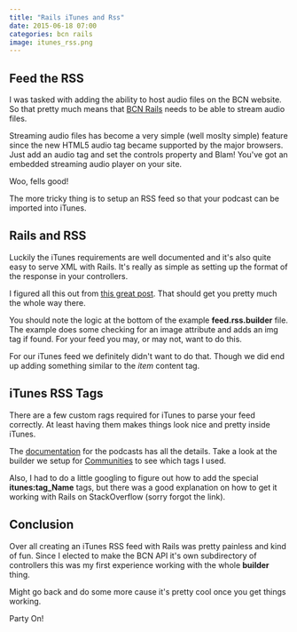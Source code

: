```yaml
---
title: "Rails iTunes and Rss"
date: 2015-06-18 07:00
categories: bcn rails
image: itunes_rss.png
---
```


## Feed the RSS

I was tasked with adding the ability to host audio files on the BCN website.  So that pretty much means that [BCN Rails](https://github.com/asommer70/bcn) needs to be able to stream audio files. 

Streaming audio files has become a very simple (well moslty simple) feature since the new HTML5 audio tag became supported by the major browsers.  Just add an audio tag and set the controls property and Blam!  You've got an embedded streaming audio player on your site. 

Woo, fells good!

The more tricky thing is to setup an RSS feed so that your podcast can be imported into iTunes.

## Rails and RSS

Luckily the iTunes requirements are well documented and it's also quite easy to serve XML with Rails.  It's really as simple as setting up the format of the response in your controllers.

I figured all this out from [this great post](https://www.codingfish.com/blog/129-how-to-create-rss-feed-rails-4-3-steps).  That should get you pretty much the whole way there.

You should note the logic at the bottom of the example **feed.rss.builder** file.  The example does some checking for an image attribute and adds an img tag if found.  For your feed you may, or may not, want to do this.  

For our iTunes feed we definitely didn't want to do that.  Though we did end up adding something similar to the *item* content tag.

## iTunes RSS Tags

There are a few custom rags required for iTunes to parse your feed correctly.  At least having them makes things look nice and pretty inside iTunes.

The [documentation](https://www.apple.com/itunes/podcasts/specs.html) for the podcasts has all the details.  Take a look at the builder we setup for [Communities](https://github.com/asommer70/bcn/blob/master/app/views/communities/podcast.rss.builder) to see which tags I used.

Also, I had to do a little googling to figure out how to add the special **itunes:tag_Name** tags, but there was a good explanation on how to get it working with Rails on StackOverflow (sorry forgot the link).

## Conclusion

Over all creating an iTunes RSS feed with Rails was pretty painless and kind of fun.  Since I elected to make the BCN API it's own subdirectory of controllers this was my first experience working with the whole **builder** thing.

Might go back and do some more cause it's pretty cool once you get things working.

Party On!